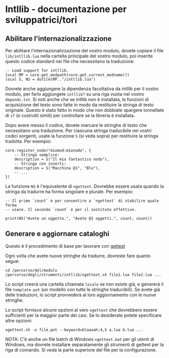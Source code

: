 
# Intllib - documentazione per sviluppatrici/tori

## Abilitare l'internazionalizzazione

Per abilitare l'internazionalizzazione del vostro modulo, dovete copiare il file
`lib/intllib.lua` nella cartella principale del vostro modulo, poi inserite
questo codice standard nei file che necessitano la traduzione:

    -- Load support for intllib.
    local MP = core.get_modpath(core.get_current_modname())
    local S, NS = dofile(MP.."/intllib.lua")

Dovrete anche aggiungere la dipendenza facoltativa da intllib per il vostro
modulo, per farlo aggiungete `intllib?` su una riga vuota nel vostro
`depends.txt`. Si noti anche che se intllib non è installata, le funzioni di
acquisizione del testo sono fatte in modo da restituire la stringa di testo
originale. Questo è stato fatto in modo che non dobbiate spargere tonnellate
di `if` (o costrutti simili) per controllare se la libreria è installata.

Dopo avere messo il codice, dovete marcare le stringhe di testo che necessitano
una traduzione. Per ciascuna stringa traducibile nei vostri codici sorgenti,
usate la funzione `S` (si veda sopra) per restituire la stringa tradotta.
Per esempio:

    core.register_node("miomod:mionodo", {
        -- Stringa semplice:
        description = S("Il mio fantastico nodo"),
        -- Stringa con inserti:
        description = S("Macchina @1", "Blu"),
        -- ...
    })

La funzione `NS` è l'equivalente di `ngettext`. Dovrebbe essere usata quando la
stringa da tradurre ha forma singolare e plurale. Per esempio:

    -- Il primo `count` è per consentire a `ngettext` di stabilire quale forma
    -- usare. Il secondo `count` è per il sostituto effettivo.

    print(NS("Avete un oggetto.", "Avete @1 oggetti.", count, count))

## Generare e aggiornare cataloghi

Questo è il procedimento di base per lavorare con [gettext][gettext]

Ogni volta che avete nuove stringhe da tradurre, dovreste fare quanto segue:

    cd /percorso/del/modulo
    /percorso/degli/strumenti/intllib/xgettext.sh file1.lua file2.lua ...

Lo script creerà una cartella chiamata `locale` se non esiste già, e genererà
il file `template.pot` (un modello con tutte le stringhe traducibili). Se avete
già delle traduzioni, lo script provvederà al loro aggiornamento con le nuove
stringhe.

Lo script fornisce alcune opzioni al vero `xgettext` che dovrebbero essere
sufficienti per la maggior parte dei casi. Se lo desiderate potete specificare
altre opzioni:

    xgettext.sh -o file.pot --keyword=blaaaah:4,5 a.lua b.lua ...

NOTA: C'è anche un file batch di Windows `xgettext.bat` per gli utenti di
Windows, ma dovrete installare separatamente gli strumenti di gettext per la
riga di comando. Si veda la parte superiore del file per la configurazione.

[gettext]: https://www.gnu.org/software/gettext/
